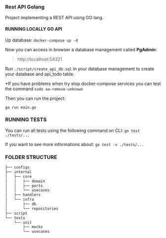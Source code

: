 ### Rest API Golang

Project implementing a REST API using GO lang.

#### RUNNING LOCALLY GO API

Up database:
`docker-compose up -d`

Now you can access in browser a database management called **PgAdmin**:
> http://localhost:54321

Run `./script/create_api_db.sql` in your database management to create your database and api_todo table.

*If you have problems when try stop docker-compose services you can test the command `sudo aa-remove-unknown`

Then you can run the project:

`go run main.go`

### RUNNING TESTS

You can run all tests using the following command on CLI:
`go test ./tests/...`

If you want to see more informations about:
`go test -v ./tests/...`


### FOLDER STRUCTURE

```bash
├── configs
├── internal
│   ├── core
│   │   ├── domain
│   │   ├── ports
│   │   └── usecases
│   ├── handlers
│   └── infra
│       ├── db
│       └── repositories
├── script
└── tests
    └── unit
        ├── mocks
        └── usecases
```
